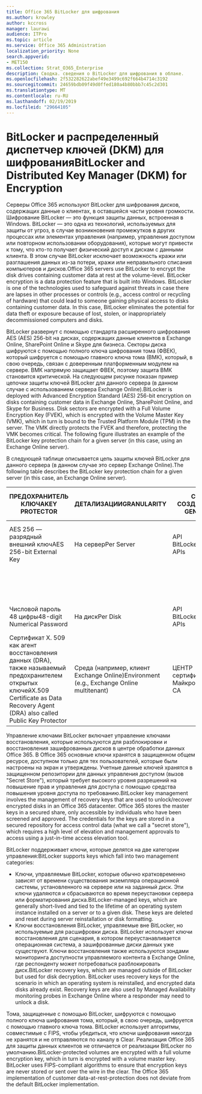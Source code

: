 ```yaml
---
title: Office 365 BitLocker для шифрования
ms.author: krowley
author: kccross
manager: laurawi
audience: ITPro
ms.topic: article
ms.service: Office 365 Administration
localization_priority: None
search.appverid:
- MET150
ms.collection: Strat_O365_Enterprise
description: Сводка. сведения о BitLocker для шифрования в облаке.
ms.openlocfilehash: 2f532282622abef49e3499c692f664b4714c3192
ms.sourcegitcommit: 24659bdb09f49d0ffed180a4b80bbb7c45c2d301
ms.translationtype: MT
ms.contentlocale: ru-RU
ms.lasthandoff: 02/19/2019
ms.locfileid: "29664105"
---
```

# <a name="bitlocker-and-distributed-key-manager-dkm-for-encryption"></a><span data-ttu-id="e3d31-103">BitLocker и распределенный диспетчер ключей (DKM) для шифрования</span><span class="sxs-lookup"><span data-stu-id="e3d31-103">BitLocker and Distributed Key Manager (DKM) for Encryption</span></span>
<span data-ttu-id="e3d31-p101">Серверы Office 365 используют BitLocker для шифрования дисков, содержащих данные о клиентах, в оставшейся части уровня громкости. Шифрование BitLocker — это функция защиты данных, встроенная в Windows. BitLocker — это одна из технологий, используемых для защиты от угроз, в случае возникновения промежутков в других процессах или элементах управления (например, управления доступом или повторном использовании оборудования), которые могут привести к тому, что кто-то получает физический доступ к дискам с данными клиента. В этом случае BitLocker исключает возможность кражи или разглашения данных из-за потери, кражи или неправильного списания компьютеров и дисков.</span><span class="sxs-lookup"><span data-stu-id="e3d31-p101">Office 365 servers use BitLocker to encrypt the disk drives containing customer data at rest at the volume-level. BitLocker encryption is a data protection feature that is built into Windows. BitLocker is one of the technologies used to safeguard against threats in case there are lapses in other processes or controls (e.g., access control or recycling of hardware) that could lead to someone gaining physical access to disks containing customer data. In this case, BitLocker eliminates the potential for data theft or exposure because of lost, stolen, or inappropriately decommissioned computers and disks.</span></span>

<span data-ttu-id="e3d31-p102">BitLocker развернут с помощью стандарта расширенного шифрования AES (AES) 256-bit на дисках, содержащих данные клиентов в Exchange Online, SharePoint Online и Skype для бизнеса. Секторы диска шифруются с помощью полного ключа шифрования тома (ФВЕК), который шифруется с помощью главного ключа тома (ВМК), который, в свою очередь, связан с доверенным платформенным модулем на сервере. ВМК напрямую защищает ФВЕК, поэтому защита ВМК становится критической. На следующем рисунке показан пример цепочки защиты ключей BitLocker для данного сервера (в данном случае с использованием сервера Exchange Online).</span><span class="sxs-lookup"><span data-stu-id="e3d31-p102">BitLocker is deployed with Advanced Encryption Standard (AES) 256-bit encryption on disks containing customer data in Exchange Online, SharePoint Online, and Skype for Business. Disk sectors are encrypted with a Full Volume Encryption Key (FVEK), which is encrypted with the Volume Master Key (VMK), which in turn is bound to the Trusted Platform Module (TPM) in the server. The VMK directly protects the FVEK and therefore, protecting the VMK becomes critical. The following figure illustrates an example of the BitLocker key protection chain for a given server (in this case, using an Exchange Online server).</span></span>

<span data-ttu-id="e3d31-112">В следующей таблице описывается цепь защиты ключей BitLocker для данного сервера (в данном случае это сервер Exchange Online).</span><span class="sxs-lookup"><span data-stu-id="e3d31-112">The following table describes the BitLocker key protection chain for a given server (in this case, an Exchange Online server).</span></span>

| <span data-ttu-id="e3d31-113">ПРЕДОХРАНИТЕЛЬ КЛЮЧА</span><span class="sxs-lookup"><span data-stu-id="e3d31-113">KEY PROTECTOR</span></span> | <span data-ttu-id="e3d31-114">ДЕТАЛИЗАЦИИ</span><span class="sxs-lookup"><span data-stu-id="e3d31-114">GRANULARITY</span></span> | <span data-ttu-id="e3d31-115">СПОСОБ СОЗДАНИЯ?</span><span class="sxs-lookup"><span data-stu-id="e3d31-115">HOW GENERATED?</span></span> | <span data-ttu-id="e3d31-116">ГДЕ ОН ХРАНИТСЯ?</span><span class="sxs-lookup"><span data-stu-id="e3d31-116">WHERE IS IT STORED?</span></span> | <span data-ttu-id="e3d31-117">ЗАЩИТИТЬ</span><span class="sxs-lookup"><span data-stu-id="e3d31-117">PROTECTION</span></span> |
|--------------------------------------------------------------------------------|-------------------------------------------------|----------------|-------------------------|--------------------------------------------------------------------------------------------------|
| <span data-ttu-id="e3d31-118">AES 256 — разрядный внешний ключ</span><span class="sxs-lookup"><span data-stu-id="e3d31-118">AES 256-bit External Key</span></span> | <span data-ttu-id="e3d31-119">На сервер</span><span class="sxs-lookup"><span data-stu-id="e3d31-119">Per Server</span></span> | <span data-ttu-id="e3d31-120">API BitLocker</span><span class="sxs-lookup"><span data-stu-id="e3d31-120">BitLocker APIs</span></span> | <span data-ttu-id="e3d31-121">ДОВЕРЕНный ПЛАТФОРМЕНный модуль или безопасный секрет</span><span class="sxs-lookup"><span data-stu-id="e3d31-121">TPM or Secret Safe</span></span> | <span data-ttu-id="e3d31-122">Защищенное хранилище или управление доступом</span><span class="sxs-lookup"><span data-stu-id="e3d31-122">Lockbox / Access Control</span></span> |
|  |  |  | <span data-ttu-id="e3d31-123">Реестр сервера поЧтовых ящиков</span><span class="sxs-lookup"><span data-stu-id="e3d31-123">Mailbox Server Registry</span></span> | <span data-ttu-id="e3d31-124">Шифрование ДОВЕРЕНного ПЛАТФОРМЕНного модуля</span><span class="sxs-lookup"><span data-stu-id="e3d31-124">TPM encrypted</span></span> |
| <span data-ttu-id="e3d31-125">Числовой пароль 48 цифры</span><span class="sxs-lookup"><span data-stu-id="e3d31-125">48-digit Numerical Password</span></span> | <span data-ttu-id="e3d31-126">На диск</span><span class="sxs-lookup"><span data-stu-id="e3d31-126">Per Disk</span></span> | <span data-ttu-id="e3d31-127">API BitLocker</span><span class="sxs-lookup"><span data-stu-id="e3d31-127">BitLocker APIs</span></span> | <span data-ttu-id="e3d31-128">Active Directory</span><span class="sxs-lookup"><span data-stu-id="e3d31-128">Active Directory</span></span> | <span data-ttu-id="e3d31-129">Защищенное хранилище или управление доступом</span><span class="sxs-lookup"><span data-stu-id="e3d31-129">Lockbox / Access Control</span></span> |
| <span data-ttu-id="e3d31-130">Сертификат X. 509 как агент восстановления данных (DRA), также называемый предохранителем открытых ключей</span><span class="sxs-lookup"><span data-stu-id="e3d31-130">X.509 Certificate as Data Recovery Agent (DRA) also called Public Key Protector</span></span> | <span data-ttu-id="e3d31-131">Среда (например, клиент Exchange Online)</span><span class="sxs-lookup"><span data-stu-id="e3d31-131">Environment (e.g., Exchange Online multitenant)</span></span> | <span data-ttu-id="e3d31-132">ЦЕНТР сертификации Майкрософт</span><span class="sxs-lookup"><span data-stu-id="e3d31-132">Microsoft CA</span></span> | <span data-ttu-id="e3d31-133">Система построения</span><span class="sxs-lookup"><span data-stu-id="e3d31-133">Build System</span></span> | <span data-ttu-id="e3d31-p103">Ни один пользователь не имеет полного пароля для закрытого ключа. Пароль находится в разделе физическая защита.</span><span class="sxs-lookup"><span data-stu-id="e3d31-p103">No one user has the full password to the private key. The password is under physical protection.</span></span> |


<span data-ttu-id="e3d31-p104">Управление ключами BitLocker включает управление ключами восстановления, которые используются для разблокировки и восстановления зашифрованных дисков в центре обработки данных Office 365. В Office 365 основные ключи хранятся в защищенном общем ресурсе, доступном только для тех пользователей, которые были настроены на экран и утверждены. Учетные данные ключей хранятся в защищенном репозитории для данных управления доступом (вызов "Secret Store"), который требует высокого уровня разрешений на повышение прав и управления для доступа с помощью средства повышения уровня доступа по требованию.</span><span class="sxs-lookup"><span data-stu-id="e3d31-p104">BitLocker key management involves the management of recovery keys that are used to unlock/recover encrypted disks in an Office 365 datacenter. Office 365 stores the master keys in a secured share, only accessible by individuals who have been screened and approved. The credentials for the keys are stored in a secured repository for access control data (what we call a "secret store"), which requires a high level of elevation and management approvals to access using a just-in-time access elevation tool.</span></span>

<span data-ttu-id="e3d31-139">BitLocker поддерживает ключи, которые делятся на две категории управления:</span><span class="sxs-lookup"><span data-stu-id="e3d31-139">BitLocker supports keys which fall into two management categories:</span></span>
- <span data-ttu-id="e3d31-p105">Ключи, управляемые BitLocker, которые обычно кратковременно зависят от времени существования экземпляра операционной системы, установленного на сервере или на заданный диск. Эти ключи удаляются и сбрасываются во время переустановки сервера или форматирования диска.</span><span class="sxs-lookup"><span data-stu-id="e3d31-p105">BitLocker-managed keys, which are generally short-lived and tied to the lifetime of an operating system instance installed on a server or to a given disk. These keys are deleted and reset during server reinstallation or disk formatting.</span></span>
- <span data-ttu-id="e3d31-p106">Ключи восстановления BitLocker, управляемые вне BitLocker, но используемые для расшифровки диска. BitLocker использует ключи восстановления для сценария, в котором переустанавливается операционная система, а зашифрованные диски данных уже существуют. Ключи восстановления также используются зондами мониторинга доступности управляемого контента в Exchange Online, где респонденту может потребоваться разблокировать диск.</span><span class="sxs-lookup"><span data-stu-id="e3d31-p106">BitLocker recovery keys, which are managed outside of BitLocker but used for disk decryption. BitLocker uses recovery keys for the scenario in which an operating system is reinstalled, and encrypted data disks already exist. Recovery keys are also used by Managed Availability monitoring probes in Exchange Online where a responder may need to unlock a disk.</span></span>

<span data-ttu-id="e3d31-p107">Тома, защищенные с помощью BitLocker, шифруются с помощью полного ключа шифрования тома, который, в свою очередь, шифруется с помощью главного ключа тома. BitLocker использует алгоритмы, совместимые с FIPS, чтобы убедиться, что ключи шифрования никогда не хранятся и не отправляются по каналу в Clear. Реализация Office 365 для защиты данных клиентов не отличается от реализации BitLocker по умолчанию.</span><span class="sxs-lookup"><span data-stu-id="e3d31-p107">BitLocker-protected volumes are encrypted with a full volume encryption key, which in turn is encrypted with a volume master key. BitLocker uses FIPS-compliant algorithms to ensure that encryption keys are never stored or sent over the wire in the clear. The Office 365 implementation of customer data-at-rest-protection does not deviate from the default BitLocker implementation.</span></span>